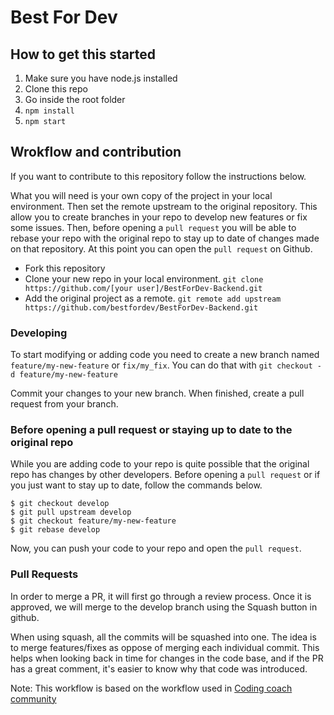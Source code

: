 # Best For Dev

## How to get this started

1. Make sure you have node.js installed
2. Clone this repo
3. Go inside the root folder
4. `npm install`
5. `npm start`

## Wrokflow and contribution
If you want to contribute to this repository follow the instructions below.

What you will need is your own copy of the project in your local environment. Then set the remote upstream to the original repository. 
This allow you to create branches in your repo to develop new features or fix some issues. Then, before opening a `pull request` you will be able to rebase your repo with the original repo to stay up to date of changes made on that repository. At this point you can open the `pull request` on Github.

* Fork this repository
* Clone your new repo in your local environment. `git clone https://github.com/[your user]/BestForDev-Backend.git` 
* Add the original project as a remote. `git remote add upstream https://github.com/bestfordev/BestForDev-Backend.git`

### Developing
To start modifying or adding code you need to create a new branch named `feature/my-new-feature` or `fix/my_fix`. You can do that with `git checkout -d feature/my-new-feature`

Commit your changes to your new branch. When finished, create a pull request from your branch.

### Before opening a pull request or staying up to date to the original repo
While you are adding code to your repo is quite possible that the original repo has changes by other developers. Before opening a `pull request` or if you just want to stay up to date, follow the commands below.

```
$ git checkout develop
$ git pull upstream develop
$ git checkout feature/my-new-feature
$ git rebase develop
```

Now, you can push your code to your repo and open the `pull request`.

### Pull Requests
In order to merge a PR, it will first go through a review process. Once it is approved, we will merge to the develop branch using the Squash button in github.

When using squash, all the commits will be squashed into one. The idea is to merge features/fixes as oppose of merging each individual commit. This helps when looking back in time for changes in the code base, and if the PR has a great comment, it's easier to know why that code was introduced.

Note: This workflow is based on the workflow used in [Coding coach community](https://github.com/Coding-Coach/coding-coach)

